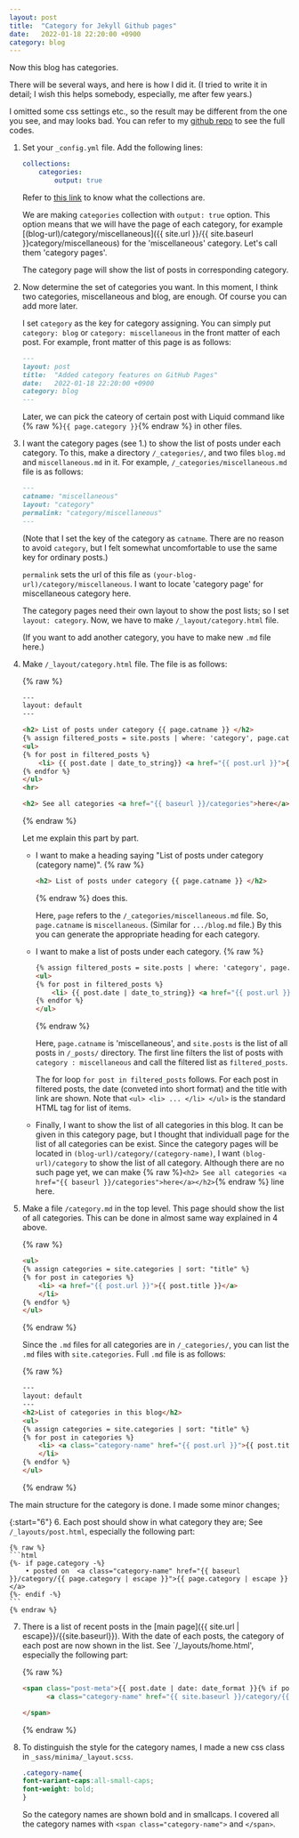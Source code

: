 ```yaml
---
layout: post
title:  "Category for Jekyll Github pages"
date:   2022-01-18 22:20:00 +0900
category: blog
---
```

Now this blog has categories. 

There will be several ways, and here is how I did it. (I tried to write it in detail; I wish this helps somebody, especially, me after few years.) 

I omitted some css settings etc., so the result may be different from the one you see, and may looks bad. You can refer to my [github repo](https://github.com/hojin-kim/hojin-kim.github.io) to see the full codes. 

1. Set your `_config.yml` file. Add the following lines:

    ```yaml
    collections:
        categories:
            output: true
    ```

    Refer to [this link](https://jekyllrb.com/docs/collections/) to know what the collections are. 
    
    We are making `categories` collection with `output: true` option. This option means that we will have the page of each category, for example [(blog-url)/category/miscellaneous]({{ site.url }}/{{ site.baseurl }}category/miscellaneous) for the '<span class="category-name">miscellaneous</span>' category. Let's call them 'category pages'.
    
    The category page will show the list of posts in corresponding category.

2. Now determine the set of categories you want. 
    In this moment, I think two categories, <span class='category-name'> miscellaneous</span> and <span class='category-name'>blog</span>, are enough. Of course you can add more later. 
    
    I set `category` as the key for category assigning. You can simply put `category: blog` or `category: miscellaneous` in the front matter of each post. For example, front matter of this page is as follows:

    ```markdown
    ---
    layout: post
    title:  "Added category features on GitHub Pages"
    date:   2022-01-18 22:20:00 +0900
    category: blog
    ---
    ```

    Later, we can pick the cateory of certain post with Liquid command like {% raw %}`{{ page.category }}`{% endraw %} in other files.


3.  I want the category pages (see 1.) to show the list of posts under each category. To this, make a directory `/_categories/`, and two files `blog.md` and `miscellaneous.md` in it. For example, `/_categories/miscellaneous.md` file is as follows:

    ```markdown
    ---
    catname: "miscellaneous"
    layout: "category"
    permalink: "category/miscellaneous"
    ---
    ```
    
    (Note that I set the key of the category as `catname`. There are no reason to avoid `category`, but I felt somewhat uncomfortable to use the same key for ordinary posts.)

    `permalink` sets the url of this file as `(your-blog-url)/category/miscellaneous`. I want to locate 'category page' for <span class='category-name'>miscellaneous</span> category here. 
    
    The category pages need their own layout to show the post lists; so I set `layout: category`. Now, we have to make `/_layout/category.html` file.

    (If you want to add another category, you have to make new `.md` file here.)

4.  Make `/_layout/category.html` file. The file is as follows:

    {% raw %}
    ```html
    ---
    layout: default
    ---
    
    <h2> List of posts under category {{ page.catname }} </h2>
    {% assign filtered_posts = site.posts | where: 'category', page.catname %}
    <ul>
    {% for post in filtered_posts %}
        <li> {{ post.date | date_to_string}} <a href="{{ post.url }}">{{ post.title }}</a></li>
    {% endfor %}
    </ul>
    <hr>
    
    <h2> See all categories <a href="{{ baseurl }}/categories">here</a></h2>
    ```
    {% endraw %}

    Let me explain this part by part. 
    *   I want to make a heading saying "List of posts under category (category name)". 
        {% raw %}
        ```html 
        <h2> List of posts under category {{ page.catname }} </h2>
        ```
        {% endraw %}
        does this. 
        
        Here, `page` refers to the `/_categories/miscellaneous.md` file. So, `page.catname` is `miscellaneous`. (Similar for `.../blog.md` file.) By this you can generate the appropriate heading for each category. 
    *   I want to make a list of posts under each category. 
        {% raw %}
        ```html
        {% assign filtered_posts = site.posts | where: 'category', page.catname %}
        <ul>
        {% for post in filtered_posts %}
            <li> {{ post.date | date_to_string}} <a href="{{ post.url }}">{{ post.title }}</a></li>
        {% endfor %}
        </ul>
        ```
        {% endraw %}

        Here, `page.catname` is 'miscellaneous', and `site.posts` is the list of all posts in `/_posts/` directory. The first line filters the list of posts with `category : miscellaneous` and call the filtered list as `filtered_posts`.
        
        The for loop `for post in filtered_posts` follows. For each post in filtered posts, the date (conveted into short format) and the title with link are shown. Note that `<ul> <li> ... </li> </ul>` is the standard HTML tag for list of items.

    *   Finally, I want to show the list of all categories in this blog. It can be given in this category page, but I thought that individuall page for the list of all categories can be exist. Since the category pages will be located in `(blog-url)/category/(category-name)`, I want `(blog-url)/category` to show the list of all category. Although there are no such page yet, we can make 
        {% raw %}`<h2> See all categories <a href="{{ baseurl }}/categories">here</a></h2>`{% endraw %}
        line here.
    
5.  Make a file `/category.md` in the top level. This page should show the list of all categories. This can be done in almost same way explained in 4 above.

    {% raw %}
    ```html 
    <ul>
    {% assign categories = site.categories | sort: "title" %}
    {% for post in categories %}
        <li> <a href="{{ post.url }}">{{ post.title }}</a>
        </li>
    {% endfor %}
    </ul>
    ```
    {% endraw %}
    
    Since the `.md` files for all categories are in `/_categories/`, you can list the `.md` files with `site.categories`. Full `.md` file is as follows:

    {% raw %}
    ```html 
    ---
    layout: default
    ---
    <h2>List of categories in this blog</h2>
    <ul>
    {% assign categories = site.categories | sort: "title" %}
    {% for post in categories %}
        <li> <a class="category-name" href="{{ post.url }}">{{ post.title }}</a>
        </li>
    {% endfor %}
    </ul>
    ```
    {% endraw %}

The main structure for the category is done. I made some minor changes; 

{:start="6"}
6. Each post should show in what category they are; See `/_layouts/post.html`, especially the following part:
    
    {% raw %}
    ```html
    {%- if page.category -%}
        • posted on  <a class="category-name" href="{{ baseurl }}/category/{{ page.category | escape }}">{{ page.category | escape }}</a> 
    {%- endif -%}
    ```
    {% endraw %}

7. There is a list of recent posts in the [main page]({{ site.url | escape}}/{{site.baseurl}}). With the date of each posts, the category of each post are now shown in the list. See `/_layouts/home.html', especially the following part: 
    
    {% raw %}
    ```html
    <span class="post-meta">{{ post.date | date: date_format }}{% if post.category %} &nbsp/&nbsp in 
          <a class="category-name" href="{{ site.baseurl }}/category/{{ post.category }}"> {{ post.category }} </a>{% endif %}

    </span>
    ```
    {% endraw %}

8. To distinguish the style for the category names, I made a new css class in `_sass/minima/_layout.scss`.
    
    ```css
    .category-name{
    font-variant-caps:all-small-caps;
    font-weight: bold;
    }
    ```

    So the category names are shown bold and in smallcaps. I covered all the category names with `<span class="category-name">` and `</span>`. 
